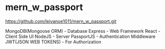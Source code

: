 # mern_w_passport


https://github.com/leivanoe1011/mern_w_passport.git

MongoDB(Mongoose ORM) - Database
Express - Web Framework
React - Client Side UI
NodeJS - Server
PassportJS - Authentication Middleware
JWT(JSON WEB TOKENS) - For Authorization

